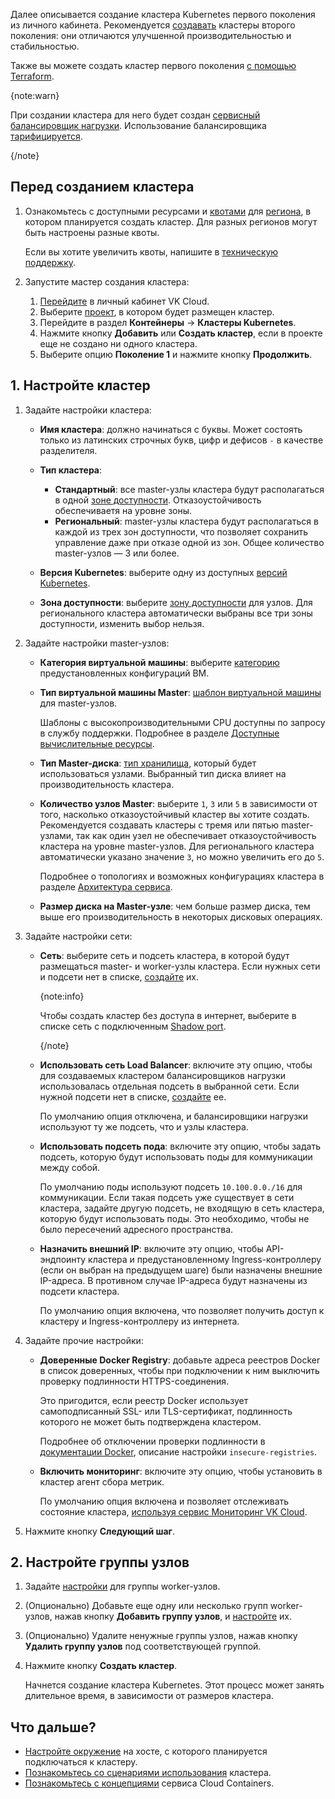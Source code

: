 Далее описывается создание кластера Kubernetes первого поколения из личного кабинета. Рекомендуется [создавать](/ru/kubernetes/k8s/instructions/create-cluster/create-webui-gen-2) кластеры второго поколения: они отличаются улучшенной производительностью и стабильностью.

Также вы можете создать кластер первого поколения [с помощью Terraform](../create-terraform).

{note:warn}

При создании кластера для него будет создан [сервисный балансировщик нагрузки](/ru/networks/balancing/concepts/load-balancer#tipy_balansirovshchikov_nagruzki). Использование балансировщика [тарифицируется](/ru/networks/vnet/tariffication).

{/note}

## Перед созданием кластера

1. Ознакомьтесь с доступными ресурсами и [квотами](/ru/tools-for-using-services/account/concepts/quotasandlimits#k8s) для [региона](/ru/tools-for-using-services/account/concepts/regions), в котором планируется создать кластер. Для разных регионов могут быть настроены разные квоты.

   Если вы хотите увеличить квоты, напишите в [техническую поддержку](/ru/contacts).

1. Запустите мастер создания кластера:

   1. [Перейдите](https://msk.cloud.vk.com/app/) в личный кабинет VK Cloud.
   1. Выберите [проект](/ru/tools-for-using-services/account/concepts/projects), в котором будет размещен кластер.
   1. Перейдите в раздел **Контейнеры** → **Кластеры Kubernetes**.
   1. Нажмите кнопку **Добавить** или **Создать кластер**, если в проекте еще не создано ни одного кластера.
   1. Выберите опцию **Поколение 1** и нажмите кнопку **Продолжить**.

## 1. Настройте кластер

1. Задайте настройки кластера:

   - **Имя кластера**: должно начинаться с буквы. Может состоять только из латинских строчных букв, цифр и дефисов `-` в качестве разделителя.

   - **Тип кластера**:

     - **Стандартный**: все master-узлы кластера будут располагаться в одной [зоне доступности](/ru/start/concepts/architecture#az). Отказоустойчивость обеспечиваетя на уровне зоны.
     - **Региональный**: master-узлы кластера будут располагаться в каждой из трех зон доступности, что позволяет сохранить управление даже при отказе одной из зон. Общее количество master-узлов — 3 или более.

   - **Версия Kubernetes**: выберите одну из доступных [версий Kubernetes](/ru/kubernetes/k8s/concepts/versions/version-support).
   
   - **Зона доступности**: выберите [зону доступности](/ru/start/concepts/architecture#az) для узлов. Для регионального кластера автоматически выбраны все три зоны доступности, изменить выбор нельзя.
   
1. Задайте настройки master-узлов:

   - **Категория виртуальной машины**: выберите [категорию](/ru/computing/iaas/concepts/vm/flavor) предустановленных конфигураций ВМ.

   - **Тип виртуальной машины Master**: [шаблон виртуальной машины](../../../concepts/flavors#shablony_konfiguracii) для master-узлов.

      Шаблоны с высокопроизводительными CPU доступны по запросу в службу поддержки. Подробнее в разделе [Доступные вычислительные ресурсы](../../../concepts/flavors#shablony_konfiguracii).

   - **Тип Master-диска**: [тип хранилища](../../../concepts/storage#supported_storage_types), который будет использоваться узлами. Выбранный тип диска влияет на производительность кластера.

   - **Количество узлов Master**: выберите `1`, `3` или `5` в зависимости от того, насколько отказоустойчивый кластер вы хотите создать. Рекомендуется создавать кластеры с тремя или пятью master-узлами, так как один узел не обеспечивает отказоустойчивость кластера на уровне master-узлов. Для регионального кластера автоматически указано значение `3`, но можно увеличить его до `5`.

     Подробнее о топологиях и возможных конфигурациях кластера в разделе [Архитектура сервиса](../../../concepts/architecture#cluster_topology).

   - **Размер диска на Master‑узле**: чем больше размер диска, тем выше его производительность в некоторых дисковых операциях.

1. Задайте настройки сети:

   - **Сеть**: выберите сеть и подсеть кластера, в которой будут размещаться master- и worker-узлы кластера. Если нужных сети и подсети нет в списке, [создайте](/ru/networks/vnet/instructions/net#sozdanie_seti) их.
       
      {note:info}
       
     Чтобы создать кластер без доступа в интернет, выберите в списке сеть с подключенным [Shadow port](/ru/networks/vnet/concepts/ips-and-inet#shadow_port).
       
      {/note}
       
   - **Использовать сеть Load Balancer**: включите эту опцию, чтобы для создаваемых кластером балансировщиков нагрузки использовалась отдельная подсеть в выбранной сети. Если нужной подсети нет в списке, [создайте](/ru/networks/vnet/instructions/net#sozdanie_podseti) ее.
     
      По умолчанию опция отключена, и балансировщики нагрузки используют ту же подсеть, что и узлы кластера.

   - **Использовать подсеть пода**: включите эту опцию, чтобы задать подсеть, которую будут использовать поды для коммуникации между собой.

      По умолчанию поды используют подсеть `10.100.0.0./16` для коммуникации. Если такая подсеть уже существует в сети кластера, задайте другую подсеть, не входящую в сеть кластера, которую будут использовать поды. Это необходимо, чтобы не было пересечений адресного пространства.

   - **Назначить внешний IP**: включите эту опцию, чтобы API-эндпоинту кластера и предустановленному Ingress-контроллеру (если он выбран на предыдущем шаге) были назначены внешние IP-адреса. В противном случае IP-адреса будут назначены из подсети кластера.

     По умолчанию опция включена, что позволяет получить доступ к кластеру и Ingress-контроллеру из интернета.

1. Задайте прочие настройки:

   - **Доверенные Docker Registry**: добавьте адреса реестров Docker в список доверенных, чтобы при подключении к ним выключить проверку подлинности HTTPS-соединения.

     Это пригодится, если реестр Docker использует самоподписанный SSL- или TLS-сертификат, подлинность которого не может быть подтверждена кластером.

     Подробнее об отключении проверки подлинности в [документации Docker](https://docs.docker.com/registry/insecure/#deploy-a-plain-http-registry), описание настройки `insecure-registries`.

   - **Включить мониторинг**: включите эту опцию, чтобы установить в кластер агент сбора метрик.

     По умолчанию опция включена и позволяет отслеживать состояние кластера, [используя сервис Мониторинг VK Cloud](/ru/monitoring-services/monitoring/instructions/mon-setup-new).

1. Нажмите кнопку **Следующий шаг**.

## 2. Настройте группы узлов

1. Задайте [настройки](../../helpers/node-group-settings) для группы worker-узлов.

1. (Опционально) Добавьте еще одну или несколько групп worker-узлов, нажав кнопку **Добавить группу узлов**, и [настройте](../../helpers/node-group-settings) их.

1. (Опционально) Удалите ненужные группы узлов, нажав кнопку **Удалить группу узлов** под соответствующей группой.

1. Нажмите кнопку **Создать кластер**.

   Начнется создание кластера Kubernetes. Этот процесс может занять длительное время, в зависимости от размеров кластера.

## Что дальше?

- [Настройте окружение](../../../connect) на хосте, с которого планируется подключаться к кластеру.
- [Познакомьтесь со сценариями использования](../../../how-to-guides) кластера.
- [Познакомьтесь с концепциями](../../../concepts) сервиса Cloud Containers.
